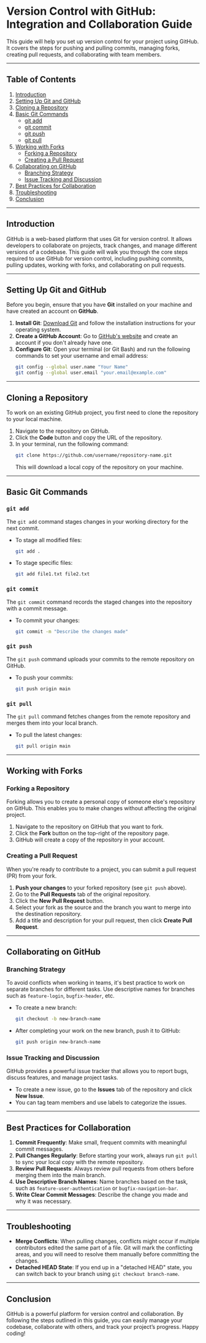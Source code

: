 # Version Control with GitHub: Integration and Collaboration Guide

This guide will help you set up version control for your project using GitHub. It covers the steps for pushing and pulling commits, managing forks, creating pull requests, and collaborating with team members.

---

## Table of Contents

1. [Introduction](#introduction)
2. [Setting Up Git and GitHub](#setting-up-git-and-github)
3. [Cloning a Repository](#cloning-a-repository)
4. [Basic Git Commands](#basic-git-commands)
   - [git add](#git-add)
   - [git commit](#git-commit)
   - [git push](#git-push)
   - [git pull](#git-pull)
5. [Working with Forks](#working-with-forks)
   - [Forking a Repository](#forking-a-repository)
   - [Creating a Pull Request](#creating-a-pull-request)
6. [Collaborating on GitHub](#collaborating-on-github)
   - [Branching Strategy](#branching-strategy)
   - [Issue Tracking and Discussion](#issue-tracking-and-discussion)
7. [Best Practices for Collaboration](#best-practices-for-collaboration)
8. [Troubleshooting](#troubleshooting)
9. [Conclusion](#conclusion)

---

## Introduction

GitHub is a web-based platform that uses Git for version control. It allows developers to collaborate on projects, track changes, and manage different versions of a codebase. This guide will walk you through the core steps required to use GitHub for version control, including pushing commits, pulling updates, working with forks, and collaborating on pull requests.

---

## Setting Up Git and GitHub

Before you begin, ensure that you have **Git** installed on your machine and have created an account on **GitHub**.

1. **Install Git**: [Download Git](https://git-scm.com/downloads) and follow the installation instructions for your operating system.
2. **Create a GitHub Account**: Go to [GitHub's website](https://github.com) and create an account if you don't already have one.
3. **Configure Git**: Open your terminal (or Git Bash) and run the following commands to set your username and email address:
   ```bash
   git config --global user.name "Your Name"
   git config --global user.email "your.email@example.com"
   ```

---

## Cloning a Repository

To work on an existing GitHub project, you first need to clone the repository to your local machine.

1. Navigate to the repository on GitHub.
2. Click the **Code** button and copy the URL of the repository.
3. In your terminal, run the following command:
   ```bash
   git clone https://github.com/username/repository-name.git
   ```
   This will download a local copy of the repository on your machine.

---

## Basic Git Commands

### `git add`

The `git add` command stages changes in your working directory for the next commit.

- To stage all modified files:
  ```bash
  git add .
  ```
- To stage specific files:
  ```bash
  git add file1.txt file2.txt
  ```

### `git commit`

The `git commit` command records the staged changes into the repository with a commit message.

- To commit your changes:
  ```bash
  git commit -m "Describe the changes made"
  ```

### `git push`

The `git push` command uploads your commits to the remote repository on GitHub.

- To push your commits:
  ```bash
  git push origin main
  ```

### `git pull`

The `git pull` command fetches changes from the remote repository and merges them into your local branch.

- To pull the latest changes:
  ```bash
  git pull origin main
  ```

---

## Working with Forks

### Forking a Repository

Forking allows you to create a personal copy of someone else's repository on GitHub. This enables you to make changes without affecting the original project.

1. Navigate to the repository on GitHub that you want to fork.
2. Click the **Fork** button on the top-right of the repository page.
3. GitHub will create a copy of the repository in your account.

### Creating a Pull Request

When you're ready to contribute to a project, you can submit a pull request (PR) from your fork.

1. **Push your changes** to your forked repository (see `git push` above).
2. Go to the **Pull Requests** tab of the original repository.
3. Click the **New Pull Request** button.
4. Select your fork as the source and the branch you want to merge into the destination repository.
5. Add a title and description for your pull request, then click **Create Pull Request**.

---

## Collaborating on GitHub

### Branching Strategy

To avoid conflicts when working in teams, it's best practice to work on separate branches for different tasks. Use descriptive names for branches such as `feature-login`, `bugfix-header`, etc.

- To create a new branch:
  ```bash
  git checkout -b new-branch-name
  ```

- After completing your work on the new branch, push it to GitHub:
  ```bash
  git push origin new-branch-name
  ```

### Issue Tracking and Discussion

GitHub provides a powerful issue tracker that allows you to report bugs, discuss features, and manage project tasks.

- To create a new issue, go to the **Issues** tab of the repository and click **New Issue**.
- You can tag team members and use labels to categorize the issues.

---

## Best Practices for Collaboration

1. **Commit Frequently**: Make small, frequent commits with meaningful commit messages.
2. **Pull Changes Regularly**: Before starting your work, always run `git pull` to sync your local copy with the remote repository.
3. **Review Pull Requests**: Always review pull requests from others before merging them into the main branch.
4. **Use Descriptive Branch Names**: Name branches based on the task, such as `feature-user-authentication` or `bugfix-navigation-bar`.
5. **Write Clear Commit Messages**: Describe the change you made and why it was necessary.

---

## Troubleshooting

- **Merge Conflicts**: When pulling changes, conflicts might occur if multiple contributors edited the same part of a file. Git will mark the conflicting areas, and you will need to resolve them manually before committing the changes.
- **Detached HEAD State**: If you end up in a "detached HEAD" state, you can switch back to your branch using `git checkout branch-name`.

---

## Conclusion

GitHub is a powerful platform for version control and collaboration. By following the steps outlined in this guide, you can easily manage your codebase, collaborate with others, and track your project’s progress. Happy coding!

